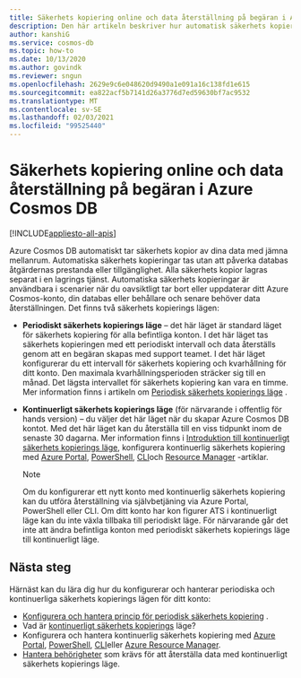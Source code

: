 ```yaml
---
title: Säkerhets kopiering online och data återställning på begäran i Azure Cosmos DB.
description: Den här artikeln beskriver hur automatisk säkerhets kopiering, data återställning på begäran fungerar. Det förklarar också skillnaden mellan kontinuerliga och periodiska säkerhets kopierings lägen.
author: kanshiG
ms.service: cosmos-db
ms.topic: how-to
ms.date: 10/13/2020
ms.author: govindk
ms.reviewer: sngun
ms.openlocfilehash: 2629e9c6e048620d9490a1e091a16c138fd1e615
ms.sourcegitcommit: ea822acf5b7141d26a3776d7ed59630bf7ac9532
ms.translationtype: MT
ms.contentlocale: sv-SE
ms.lasthandoff: 02/03/2021
ms.locfileid: "99525440"
---
```

# <a name="online-backup-and-on-demand-data-restore-in-azure-cosmos-db"></a>Säkerhets kopiering online och data återställning på begäran i Azure Cosmos DB
[!INCLUDE[appliesto-all-apis](includes/appliesto-all-apis.md)]

Azure Cosmos DB automatiskt tar säkerhets kopior av dina data med jämna mellanrum. Automatiska säkerhets kopieringar tas utan att påverka databas åtgärdernas prestanda eller tillgänglighet. Alla säkerhets kopior lagras separat i en lagrings tjänst. Automatiska säkerhets kopieringar är användbara i scenarier när du oavsiktligt tar bort eller uppdaterar ditt Azure Cosmos-konto, din databas eller behållare och senare behöver data återställningen. Det finns två säkerhets kopierings lägen:

* **Periodiskt säkerhets kopierings läge** – det här läget är standard läget för säkerhets kopiering för alla befintliga konton. I det här läget tas säkerhets kopieringen med ett periodiskt intervall och data återställs genom att en begäran skapas med support teamet. I det här läget konfigurerar du ett intervall för säkerhets kopiering och kvarhållning för ditt konto. Den maximala kvarhållningsperioden sträcker sig till en månad. Det lägsta intervallet för säkerhets kopiering kan vara en timme.  Mer information finns i artikeln om [Periodisk säkerhets kopierings läge](configure-periodic-backup-restore.md) .

* **Kontinuerligt säkerhets kopierings läge** (för närvarande i offentlig för hands version) – du väljer det här läget när du skapar Azure Cosmos DB kontot. Med det här läget kan du återställa till en viss tidpunkt inom de senaste 30 dagarna. Mer information finns i [Introduktion till kontinuerligt säkerhets kopierings läge](continuous-backup-restore-introduction.md), konfigurera kontinuerlig säkerhets kopiering med [Azure Portal](continuous-backup-restore-portal.md), [PowerShell](continuous-backup-restore-powershell.md), [CLI](continuous-backup-restore-command-line.md)och [Resource Manager](continuous-backup-restore-template.md) -artiklar.

  > [!NOTE]
  > Om du konfigurerar ett nytt konto med kontinuerlig säkerhets kopiering kan du utföra återställning via självbetjäning via Azure Portal, PowerShell eller CLI. Om ditt konto har kon figurer ATS i kontinuerligt läge kan du inte växla tillbaka till periodiskt läge. För närvarande går det inte att ändra befintliga konton med periodiskt säkerhets kopierings läge till kontinuerligt läge.  

## <a name="next-steps"></a>Nästa steg

Härnäst kan du lära dig hur du konfigurerar och hanterar periodiska och kontinuerliga säkerhets kopierings lägen för ditt konto:

* [Konfigurera och hantera princip för periodisk säkerhets kopiering](configure-periodic-backup-restore.md) .
* Vad är [kontinuerligt säkerhets kopierings](continuous-backup-restore-introduction.md) läge?
* Konfigurera och hantera kontinuerlig säkerhets kopiering med [Azure Portal](continuous-backup-restore-portal.md), [PowerShell](continuous-backup-restore-powershell.md), [CLI](continuous-backup-restore-command-line.md)eller [Azure Resource Manager](continuous-backup-restore-template.md).
* [Hantera behörigheter](continuous-backup-restore-permissions.md) som krävs för att återställa data med kontinuerligt säkerhets kopierings läge.
